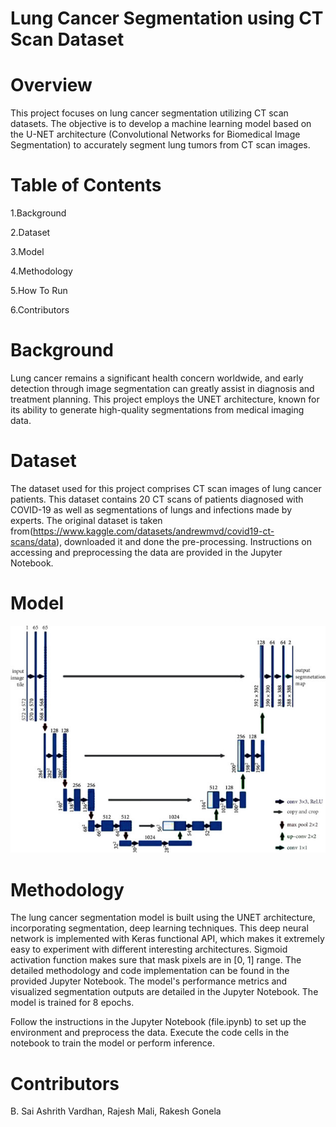 # Lung Cancer Segmentation using CT Scan Dataset
# Overview
This project focuses on lung cancer segmentation utilizing CT scan datasets. The objective is to develop a machine learning model based on the U-NET architecture (Convolutional Networks for Biomedical Image Segmentation) to accurately segment lung tumors from CT scan images.

# Table of Contents
1.Background

2.Dataset

3.Model

4.Methodology

5.How To Run

6.Contributors

# Background
Lung cancer remains a significant health concern worldwide, and early detection through image segmentation can greatly assist in diagnosis and treatment planning. This project employs the UNET architecture, known for its ability to generate high-quality segmentations from medical imaging data.

# Dataset
The dataset used for this project comprises CT scan images of lung cancer patients. This dataset contains 20 CT scans of patients diagnosed with COVID-19 as well as segmentations of lungs and infections made by experts. The original dataset is taken from(https://www.kaggle.com/datasets/andrewmvd/covid19-ct-scans/data), downloaded it and done the pre-processing. Instructions on accessing and preprocessing the data are provided in the Jupyter Notebook.

# Model
![OpenAI Logo](UNET.jpg)

# Methodology
The lung cancer segmentation model is built using the UNET architecture, incorporating segmentation, deep learning techniques. This deep neural network is implemented with Keras functional API, which makes it extremely easy to experiment with different interesting architectures. 
Sigmoid activation function makes sure that mask pixels are in [0, 1] range. The detailed methodology and code implementation can be found in the provided Jupyter Notebook.
The model's performance metrics and visualized segmentation outputs are detailed in the Jupyter Notebook. The model is trained for 8 epochs.

Follow the instructions in the Jupyter Notebook (file.ipynb) to set up the environment and preprocess the data.
Execute the code cells in the notebook to train the model or perform inference.

# Contributors
B. Sai Ashrith Vardhan, Rajesh Mali, Rakesh Gonela

